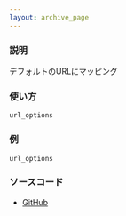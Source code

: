```yaml
---
layout: archive_page
---
```

### 説明
デフォルトのURLにマッピング

### 使い方
    url_options

### 例
    url_options

### ソースコード
* [GitHub](https://github.com/rails/rails/blob/ac30e389ecfa0e26e3d44c1eda8488ddf63b3ecc/actionpack/lib/action_controller/metal/url_for.rb#L30)